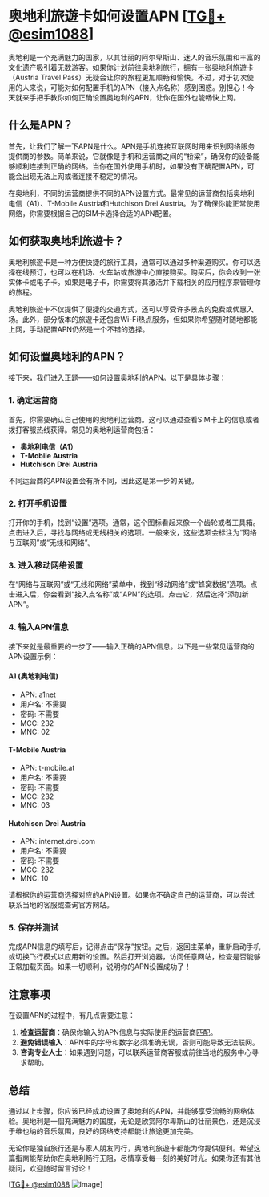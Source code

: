 # 奥地利旅遊卡如何设置APN [[TG💪+ @esim1088](https://t.me/s/esim1088)]

奥地利是一个充满魅力的国家，以其壮丽的阿尔卑斯山、迷人的音乐氛围和丰富的文化遗产吸引着无数游客。如果你计划前往奥地利旅行，拥有一张奥地利旅遊卡（Austria Travel Pass）无疑会让你的旅程更加顺畅和愉快。不过，对于初次使用的人来说，可能对如何配置手机的APN（接入点名称）感到困惑。别担心！今天就来手把手教你如何正确设置奥地利的APN，让你在国外也能畅快上网。

## 什么是APN？

首先，让我们了解一下APN是什么。APN是手机连接互联网时用来识别网络服务提供商的参数。简单来说，它就像是手机和运营商之间的“桥梁”，确保你的设备能够顺利连接到正确的网络。当你在国外使用手机时，如果没有正确配置APN，可能会出现无法上网或者连接不稳定的情况。

在奥地利，不同的运营商提供不同的APN设置方式。最常见的运营商包括奥地利电信（A1）、T-Mobile Austria和Hutchison Drei Austria。为了确保你能正常使用网络，你需要根据自己的SIM卡选择合适的APN配置。

## 如何获取奥地利旅遊卡？

奥地利旅遊卡是一种方便快捷的旅行工具，通常可以通过多种渠道购买。你可以选择在线预订，也可以在机场、火车站或旅游中心直接购买。购买后，你会收到一张实体卡或电子卡。如果是电子卡，你需要将其激活并下载相关的应用程序来管理你的旅程。

奥地利旅遊卡不仅提供了便捷的交通方式，还可以享受许多景点的免费或优惠入场。此外，部分版本的旅遊卡还包含Wi-Fi热点服务，但如果你希望随时随地都能上网，手动配置APN仍然是一个不错的选择。

## 如何设置奥地利的APN？

接下来，我们进入正题——如何设置奥地利的APN。以下是具体步骤：

### 1. 确定运营商

首先，你需要确认自己使用的奥地利运营商。这可以通过查看SIM卡上的信息或者拨打客服热线获得。常见的奥地利运营商包括：

- **奥地利电信（A1）**
- **T-Mobile Austria**
- **Hutchison Drei Austria**

不同运营商的APN设置会有所不同，因此这是第一步的关键。

### 2. 打开手机设置

打开你的手机，找到“设置”选项。通常，这个图标看起来像一个齿轮或者工具箱。点击进入后，寻找与网络或无线相关的选项。一般来说，这些选项会标注为“网络与互联网”或“无线和网络”。

### 3. 进入移动网络设置

在“网络与互联网”或“无线和网络”菜单中，找到“移动网络”或“蜂窝数据”选项。点击进入后，你会看到“接入点名称”或“APN”的选项。点击它，然后选择“添加新APN”。

### 4. 输入APN信息

接下来就是最重要的一步了——输入正确的APN信息。以下是一些常见运营商的APN设置示例：

#### A1 (奥地利电信)
- APN: a1net
- 用户名: 不需要
- 密码: 不需要
- MCC: 232
- MNC: 02

#### T-Mobile Austria
- APN: t-mobile.at
- 用户名: 不需要
- 密码: 不需要
- MCC: 232
- MNC: 03

#### Hutchison Drei Austria
- APN: internet.drei.com
- 用户名: 不需要
- 密码: 不需要
- MCC: 232
- MNC: 10

请根据你的运营商选择对应的APN设置。如果你不确定自己的运营商，可以尝试联系当地的客服或查询官方网站。

### 5. 保存并测试

完成APN信息的填写后，记得点击“保存”按钮。之后，返回主菜单，重新启动手机或切换飞行模式以应用新的设置。然后打开浏览器，访问任意网站，检查是否能够正常加载页面。如果一切顺利，说明你的APN设置成功了！

## 注意事项

在设置APN的过程中，有几点需要注意：

1. **检查运营商**：确保你输入的APN信息与实际使用的运营商匹配。
2. **避免错误输入**：APN中的字母和数字必须准确无误，否则可能导致无法联网。
3. **咨询专业人士**：如果遇到问题，可以联系运营商客服或前往当地的服务中心寻求帮助。

## 总结

通过以上步骤，你应该已经成功设置了奥地利的APN，并能够享受流畅的网络体验。奥地利是一個充满魅力的国度，无论是欣赏阿尔卑斯山的壮丽景色，还是沉浸于维也纳的音乐氛围，良好的网络支持都能让旅途更加完美。

无论你是独自旅行还是与家人朋友同行，奥地利旅遊卡都能为你提供便利。希望这篇指南能帮助你在奥地利畅行无阻，尽情享受每一刻的美好时光。如果你还有其他疑问，欢迎随时留言讨论！

[[TG💪+ @esim1088](https://t.me/s/esim1088) ![Image](https://i.postimg.cc/4NQfJmqS/Snipaste-2025-05-13-00-14-12.png)]